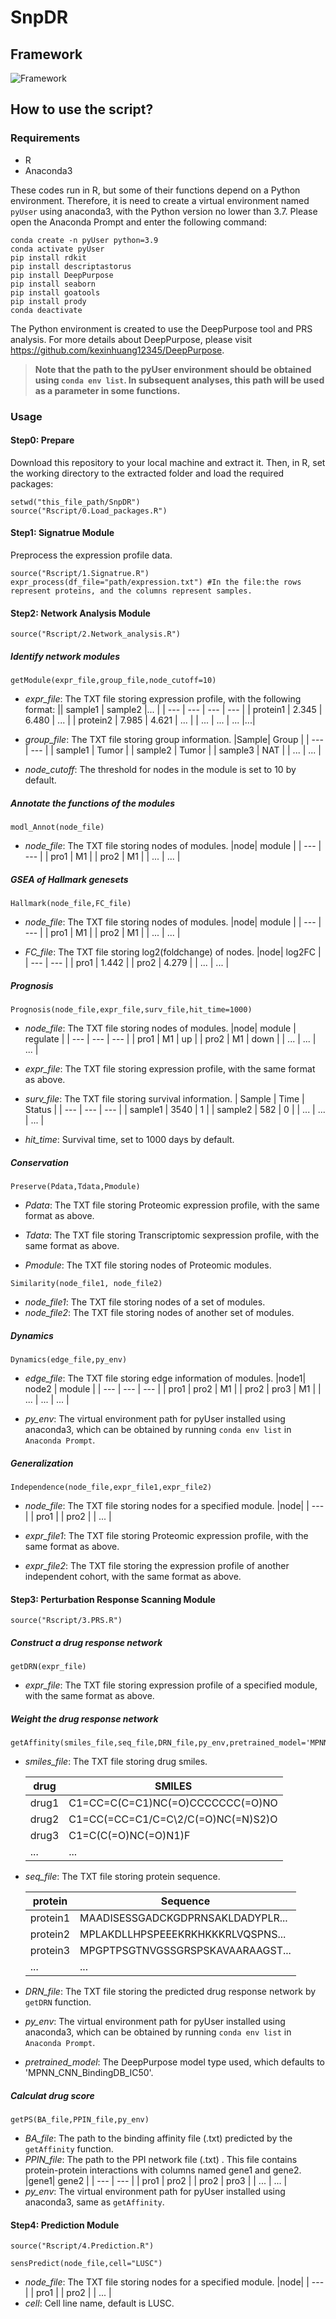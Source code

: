 # SnpDR

## Framework
![Framework](Framework.png)

## How to use the script?
### Requirements
* R
* Anaconda3

These codes run in R, but some of their functions depend on a Python environment. Therefore, it is need to create a virtual environment named `pyUser` using anaconda3, with the Python version no lower than 3.7. Please open the Anaconda Prompt and enter the following command:
```
conda create -n pyUser python=3.9
conda activate pyUser
pip install rdkit
pip install descriptastorus 
pip install DeepPurpose
pip install seaborn
pip install goatools
pip install prody
conda deactivate
```
The Python environment is created to use the DeepPurpose tool and PRS analysis. For more details about DeepPurpose, please visit https://github.com/kexinhuang12345/DeepPurpose.

> **Note that the path to the pyUser environment should be obtained using `conda env list`. In subsequent analyses, this path will be used as a parameter in some functions.**

### Usage

#### Step0: Prepare
Download this repository to your local machine and extract it. Then, in R, set the working directory to the extracted folder and load the required packages:
```
setwd("this_file_path/SnpDR")
source("Rscript/0.Load_packages.R")
```

#### Step1: Signatrue Module
Preprocess the expression profile data.
```
source("Rscript/1.Signatrue.R")
expr_process(df_file="path/expression.txt")	#In the file:the rows represent proteins, and the columns represent samples.
```

#### Step2: Network Analysis Module
```
source("Rscript/2.Network_analysis.R")
```
##### Identify network modules
```
getModule(expr_file,group_file,node_cutoff=10)
```
* _expr_file_: The TXT file storing expression profile, with the following format:
  || sample1 | sample2 |... |
  | --- | --- | --- | --- |
  | protein1 | 2.345 | 6.480 | ... |
  | protein2 | 7.985 | 4.621  | ... |
  | ... | ... | ...  |...|

* _group_file_: The TXT file storing group information.
  |Sample| Group |
  | --- | --- |
  | sample1 | Tumor |
  | sample2 | Tumor |
  | sample3 | NAT |
  | ... | ... | 

* _node_cutoff_: The threshold for nodes in the module is set to 10 by default.

##### Annotate the functions of the modules
```
modl_Annot(node_file)
```
* _node_file_: The TXT file storing nodes of modules.
  |node| module |
  | --- | --- |
  | pro1 | M1 |
  | pro2 | M1 |
  | ... | ... |

##### GSEA of Hallmark genesets
```
Hallmark(node_file,FC_file)
```
* _node_file_: The TXT file storing nodes of modules.
  |node| module |
  | --- | --- |
  | pro1 | M1 |
  | pro2 | M1 |
  | ... | ... |

* _FC_file_: The TXT file storing log2(foldchange) of nodes.
  |node| log2FC |
  | --- | --- |
  | pro1 | 1.442 |
  | pro2 | 4.279 |
  | ... | ... |

##### Prognosis
```
Prognosis(node_file,expr_file,surv_file,hit_time=1000)
```
* _node_file_: The TXT file storing nodes of modules.
  |node| module | regulate |
  | --- | --- | --- |
  | pro1 | M1 | up |
  | pro2 | M1 | down |
  | ... | ... | ... |

* _expr_file_: The TXT file storing expression profile, with the same format as above.

* _surv_file_: The TXT file storing survival information.
  | Sample | Time | Status |
  | --- | --- | --- |
  | sample1 | 3540 | 1 |
  | sample2 | 582 | 0 |
  | ... | ... | ... |

* _hit_time_: Survival time, set to 1000 days by default.

##### Conservation
```
Preserve(Pdata,Tdata,Pmodule)
```
* _Pdata_: The TXT file storing Proteomic expression profile, with the same format as above.

* _Tdata_: The TXT file storing Transcriptomic sexpression profile, with the same format as above.

* _Pmodule_: The TXT file storing nodes of Proteomic modules.

```
Similarity(node_file1, node_file2)
```
* _node_file1_: The TXT file storing nodes of a set of modules.
* _node_file2_: The TXT file storing nodes of another set of modules.

##### Dynamics
```
Dynamics(edge_file,py_env)
```
* _edge_file_: The TXT file storing edge information of modules.
  |node1| node2 | module |
  | --- | --- | --- |
  | pro1 | pro2 | M1 |
  | pro2 | pro3 | M1 |
  | ... | ... | ... |

* _py_env_: The virtual environment path for pyUser installed using anaconda3, which can be obtained by running `conda env list` in `Anaconda Prompt`.


##### Generalization
```
Independence(node_file,expr_file1,expr_file2)
```
* _node_file_: The TXT file storing nodes for a specified module.
  |node|
  | --- |
  | pro1 |
  | pro2 |
  | ... |

* _expr_file1_: The TXT file storing Proteomic expression profile, with the same format as above.
* _expr_file2_: The TXT file storing the expression profile of another independent cohort, with the same format as above.

#### Step3: Perturbation Response Scanning Module
```
source("Rscript/3.PRS.R")
```
##### Construct a drug response network
```
getDRN(expr_file)
```
* _expr_file_: The TXT file storing expression profile of a specified module, with the same format as above.

##### Weight the drug response network
```
getAffinity(smiles_file,seq_file,DRN_file,py_env,pretrained_model='MPNN_CNN_BindingDB_IC50')
```
* _smiles_file_: The TXT file storing drug smiles.

  | drug | SMILES |
  | --- | --- |
  | drug1 |	C1=CC=C(C=C1)NC(=O)CCCCCCC(=O)NO |
  | drug2 |	C1=CC(=CC=C1/C=C\2/C(=O)NC(=N)S2)O |
  | drug3 | C1=C(C(=O)NC(=O)N1)F |
  | ... | ... |

* _seq_file_: The TXT file storing protein sequence. 

  | protein | Sequence |
  | --- | --- |
  | protein1 | MAADISESSGADCKGDPRNSAKLDADYPLR... |
  | protein2 | MPLAKDLLHPSPEEEKRKHKKKRLVQSPNS... |
  | protein3 | MPGPTPSGTNVGSSGRSPSKAVAARAAGST... |
  | ... | ... |
  
* _DRN_file_: The TXT file storing the predicted drug response network by `getDRN` function.
* _py_env_: The virtual environment path for pyUser installed using anaconda3, which can be obtained by running `conda env list` in `Anaconda Prompt`.
* _pretrained_model_: The DeepPurpose model type used, which defaults to 'MPNN_CNN_BindingDB_IC50'.

##### Calculat drug score
```
getPS(BA_file,PPIN_file,py_env)
```
* _BA_file_: The path to the binding affinity file (.txt) predicted by the `getAffinity` function.
* _PPIN_file_: The path to the PPI network file (.txt) . This file contains protein-protein interactions with columns named gene1 and gene2.
  |gene1| gene2 |
  | --- | --- |
  | pro1 | pro2 |
  | pro2 | pro3 |
  | ... | ... |
* _py_env_: The virtual environment path for pyUser installed using anaconda3, same as  `getAffinity`.

#### Step4: Prediction Module
```
source("Rscript/4.Prediction.R")

sensPredict(node_file,cell="LUSC")
```
* _node_file_: The TXT file storing nodes for a specified module.
  |node|
  | --- |
  | pro1 |
  | pro2 |
  | ... |
* _cell_: Cell line name, default is LUSC.
